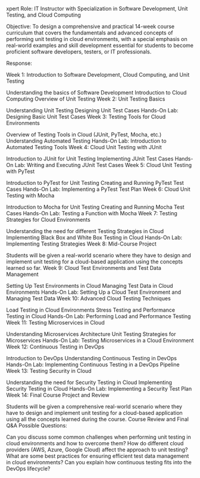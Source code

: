 xpert Role: IT Instructor with Specialization in Software Development, Unit Testing, and Cloud Computing

Objective: To design a comprehensive and practical 14-week course curriculum that covers the fundamentals and advanced concepts of performing unit testing in cloud environments, with a special emphasis on real-world examples and skill development essential for students to become proficient software developers, testers, or IT professionals.

Response:

Week 1: Introduction to Software Development, Cloud Computing, and Unit Testing

Understanding the basics of Software Development
Introduction to Cloud Computing
Overview of Unit Testing
Week 2: Unit Testing Basics

Understanding Unit Testing
Designing Unit Test Cases
Hands-On Lab: Designing Basic Unit Test Cases
Week 3: Testing Tools for Cloud Environments

Overview of Testing Tools in Cloud (JUnit, PyTest, Mocha, etc.)
Understanding Automated Testing
Hands-On Lab: Introduction to Automated Testing Tools
Week 4: Cloud Unit Testing with JUnit

Introduction to JUnit for Unit Testing
Implementing JUnit Test Cases
Hands-On Lab: Writing and Executing JUnit Test Cases
Week 5: Cloud Unit Testing with PyTest

Introduction to PyTest for Unit Testing
Creating and Running PyTest Test Cases
Hands-On Lab: Implementing a PyTest Test Plan
Week 6: Cloud Unit Testing with Mocha

Introduction to Mocha for Unit Testing
Creating and Running Mocha Test Cases
Hands-On Lab: Testing a Function with Mocha
Week 7: Testing Strategies for Cloud Environments

Understanding the need for different Testing Strategies in Cloud
Implementing Black Box and White Box Testing in Cloud
Hands-On Lab: Implementing Testing Strategies
Week 8: Mid-Course Project

Students will be given a real-world scenario where they have to design and implement unit testing for a cloud-based application using the concepts learned so far.
Week 9: Cloud Test Environments and Test Data Management

Setting Up Test Environments in Cloud
Managing Test Data in Cloud Environments
Hands-On Lab: Setting Up a Cloud Test Environment and Managing Test Data
Week 10: Advanced Cloud Testing Techniques

Load Testing in Cloud Environments
Stress Testing and Performance Testing in Cloud
Hands-On Lab: Performing Load and Performance Testing
Week 11: Testing Microservices in Cloud

Understanding Microservices Architecture
Unit Testing Strategies for Microservices
Hands-On Lab: Testing Microservices in a Cloud Environment
Week 12: Continuous Testing in DevOps

Introduction to DevOps
Understanding Continuous Testing in DevOps
Hands-On Lab: Implementing Continuous Testing in a DevOps Pipeline
Week 13: Testing Security in Cloud

Understanding the need for Security Testing in Cloud
Implementing Security Testing in Cloud
Hands-On Lab: Implementing a Security Test Plan
Week 14: Final Course Project and Review

Students will be given a comprehensive real-world scenario where they have to design and implement unit testing for a cloud-based application using all the concepts learned during the course.
Course Review and Final Q&A
Possible Questions:

Can you discuss some common challenges when performing unit testing in cloud environments and how to overcome them?
How do different cloud providers (AWS, Azure, Google Cloud) affect the approach to unit testing?
What are some best practices for ensuring efficient test data management in cloud environments?
Can you explain how continuous testing fits into the DevOps lifecycle?